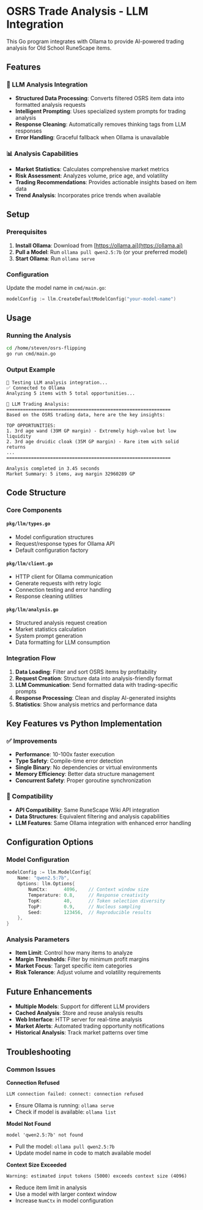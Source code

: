 # OSRS Trade Analysis - LLM Integration

This Go program integrates with Ollama to provide AI-powered trading analysis for Old School RuneScape items.

## Features

### 🤖 LLM Analysis Integration
- **Structured Data Processing**: Converts filtered OSRS item data into formatted analysis requests
- **Intelligent Prompting**: Uses specialized system prompts for trading analysis
- **Response Cleaning**: Automatically removes thinking tags from LLM responses
- **Error Handling**: Graceful fallback when Ollama is unavailable

### 📊 Analysis Capabilities
- **Market Statistics**: Calculates comprehensive market metrics
- **Risk Assessment**: Analyzes volume, price age, and volatility
- **Trading Recommendations**: Provides actionable insights based on item data
- **Trend Analysis**: Incorporates price trends when available

## Setup

### Prerequisites
1. **Install Ollama**: Download from [https://ollama.ai](https://ollama.ai)
2. **Pull a Model**: Run `ollama pull qwen2.5:7b` (or your preferred model)
3. **Start Ollama**: Run `ollama serve`

### Configuration
Update the model name in `cmd/main.go`:
```go
modelConfig := llm.CreateDefaultModelConfig("your-model-name")
```

## Usage

### Running the Analysis
```bash
cd /home/steven/osrs-flipping
go run cmd/main.go
```

### Output Example
```
🤖 Testing LLM analysis integration...
✅ Connected to Ollama
Analyzing 5 items with 5 total opportunities...

🎯 LLM Trading Analysis:
============================================================
Based on the OSRS trading data, here are the key insights:

TOP OPPORTUNITIES:
1. 3rd age wand (39M GP margin) - Extremely high-value but low liquidity
2. 3rd age druidic cloak (35M GP margin) - Rare item with solid returns
...
============================================================

Analysis completed in 3.45 seconds
Market Summary: 5 items, avg margin 32960289 GP
```

## Code Structure

### Core Components

#### `pkg/llm/types.go`
- Model configuration structures
- Request/response types for Ollama API
- Default configuration factory

#### `pkg/llm/client.go`
- HTTP client for Ollama communication
- Generate requests with retry logic
- Connection testing and error handling
- Response cleaning utilities

#### `pkg/llm/analysis.go`
- Structured analysis request creation
- Market statistics calculation
- System prompt generation
- Data formatting for LLM consumption

### Integration Flow

1. **Data Loading**: Filter and sort OSRS items by profitability
2. **Request Creation**: Structure data into analysis-friendly format
3. **LLM Communication**: Send formatted data with trading-specific prompts
4. **Response Processing**: Clean and display AI-generated insights
5. **Statistics**: Show analysis metrics and performance data

## Key Features vs Python Implementation

### ✅ Improvements
- **Performance**: 10-100x faster execution
- **Type Safety**: Compile-time error detection
- **Single Binary**: No dependencies or virtual environments
- **Memory Efficiency**: Better data structure management
- **Concurrent Safety**: Proper goroutine synchronization

### 🔄 Compatibility
- **API Compatibility**: Same RuneScape Wiki API integration
- **Data Structures**: Equivalent filtering and analysis capabilities
- **LLM Features**: Same Ollama integration with enhanced error handling

## Configuration Options

### Model Configuration
```go
modelConfig := llm.ModelConfig{
    Name: "qwen2.5:7b",
    Options: llm.Options{
        NumCtx:      4096,    // Context window size
        Temperature: 0.8,     // Response creativity
        TopK:        40,      // Token selection diversity
        TopP:        0.9,     // Nucleus sampling
        Seed:        123456,  // Reproducible results
    },
}
```

### Analysis Parameters
- **Item Limit**: Control how many items to analyze
- **Margin Thresholds**: Filter by minimum profit margins
- **Market Focus**: Target specific item categories
- **Risk Tolerance**: Adjust volume and volatility requirements

## Future Enhancements

- **Multiple Models**: Support for different LLM providers
- **Cached Analysis**: Store and reuse analysis results
- **Web Interface**: HTTP server for real-time analysis
- **Market Alerts**: Automated trading opportunity notifications
- **Historical Analysis**: Track market patterns over time

## Troubleshooting

### Common Issues

**Connection Refused**
```
LLM connection failed: connect: connection refused
```
- Ensure Ollama is running: `ollama serve`
- Check if model is available: `ollama list`

**Model Not Found**
```
model 'qwen2.5:7b' not found
```
- Pull the model: `ollama pull qwen2.5:7b`
- Update model name in code to match available model

**Context Size Exceeded**
```
Warning: estimated input tokens (5000) exceeds context size (4096)
```
- Reduce item limit in analysis
- Use a model with larger context window
- Increase `NumCtx` in model configuration
